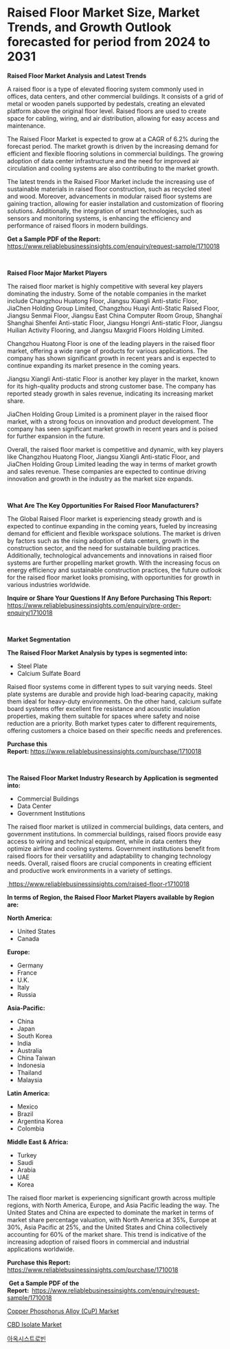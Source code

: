 <p><h1>Raised Floor Market Size, Market Trends, and Growth Outlook forecasted for period from 2024 to 2031</h1></p><p><strong>Raised Floor Market Analysis and Latest Trends</strong></p>
<p><p>A raised floor is a type of elevated flooring system commonly used in offices, data centers, and other commercial buildings. It consists of a grid of metal or wooden panels supported by pedestals, creating an elevated platform above the original floor level. Raised floors are used to create space for cabling, wiring, and air distribution, allowing for easy access and maintenance.</p><p>The Raised Floor Market is expected to grow at a CAGR of 6.2% during the forecast period. The market growth is driven by the increasing demand for efficient and flexible flooring solutions in commercial buildings. The growing adoption of data center infrastructure and the need for improved air circulation and cooling systems are also contributing to the market growth.</p><p>The latest trends in the Raised Floor Market include the increasing use of sustainable materials in raised floor construction, such as recycled steel and wood. Moreover, advancements in modular raised floor systems are gaining traction, allowing for easier installation and customization of flooring solutions. Additionally, the integration of smart technologies, such as sensors and monitoring systems, is enhancing the efficiency and performance of raised floors in modern buildings.</p></p>
<p><strong>Get a Sample PDF of the Report:&nbsp;</strong> <a href="https://www.reliablebusinessinsights.com/enquiry/request-sample/1710018">https://www.reliablebusinessinsights.com/enquiry/request-sample/1710018</a></p>
<p>&nbsp;</p>
<p><strong>Raised Floor Major Market Players</strong></p>
<p><p>The raised floor market is highly competitive with several key players dominating the industry. Some of the notable companies in the market include Changzhou Huatong Floor, Jiangsu Xiangli Anti-static Floor, JiaChen Holding Group Limited, Changzhou Huayi Anti-Static Raised Floor, Jiangsu Senmai Floor, Jiangsu East China Computer Room Group, Shanghaï Shanghai Shenfei Anti-static Floor, Jiangsu Hongri Anti-static Floor, Jiangsu Huilian Activity Flooring, and Jiangsu Maxgrid Floors Holding Limited.</p><p>Changzhou Huatong Floor is one of the leading players in the raised floor market, offering a wide range of products for various applications. The company has shown significant growth in recent years and is expected to continue expanding its market presence in the coming years.</p><p>Jiangsu Xiangli Anti-static Floor is another key player in the market, known for its high-quality products and strong customer base. The company has reported steady growth in sales revenue, indicating its increasing market share.</p><p>JiaChen Holding Group Limited is a prominent player in the raised floor market, with a strong focus on innovation and product development. The company has seen significant market growth in recent years and is poised for further expansion in the future.</p><p>Overall, the raised floor market is competitive and dynamic, with key players like Changzhou Huatong Floor, Jiangsu Xiangli Anti-static Floor, and JiaChen Holding Group Limited leading the way in terms of market growth and sales revenue. These companies are expected to continue driving innovation and growth in the industry as the market size expands.</p></p>
<p>&nbsp;</p>
<p><strong>What Are The Key Opportunities For Raised Floor Manufacturers?</strong></p>
<p><p>The Global Raised Floor market is experiencing steady growth and is expected to continue expanding in the coming years, fueled by increasing demand for efficient and flexible workspace solutions. The market is driven by factors such as the rising adoption of data centers, growth in the construction sector, and the need for sustainable building practices. Additionally, technological advancements and innovations in raised floor systems are further propelling market growth. With the increasing focus on energy efficiency and sustainable construction practices, the future outlook for the raised floor market looks promising, with opportunities for growth in various industries worldwide.</p></p>
<p><strong>Inquire or Share Your Questions If Any Before Purchasing This Report:</strong> <a href="https://www.reliablebusinessinsights.com/enquiry/pre-order-enquiry/1710018">https://www.reliablebusinessinsights.com/enquiry/pre-order-enquiry/1710018</a></p>
<p>&nbsp;</p>
<p><strong>Market Segmentation</strong></p>
<p><strong>The Raised Floor Market Analysis by types is segmented into:</strong></p>
<p><ul><li>Steel Plate</li><li>Calcium Sulfate Board</li></ul></p>
<p><p>Raised floor systems come in different types to suit varying needs. Steel plate systems are durable and provide high load-bearing capacity, making them ideal for heavy-duty environments. On the other hand, calcium sulfate board systems offer excellent fire resistance and acoustic insulation properties, making them suitable for spaces where safety and noise reduction are a priority. Both market types cater to different requirements, offering customers a choice based on their specific needs and preferences.</p></p>
<p><strong>Purchase this Report:&nbsp;</strong><a href="https://www.reliablebusinessinsights.com/purchase/1710018">https://www.reliablebusinessinsights.com/purchase/1710018</a></p>
<p>&nbsp;</p>
<p><strong>The Raised Floor Market Industry Research by Application is segmented into:</strong></p>
<p><ul><li>Commercial Buildings</li><li>Data Center</li><li>Government Institutions</li></ul></p>
<p><p>The raised floor market is utilized in commercial buildings, data centers, and government institutions. In commercial buildings, raised floors provide easy access to wiring and technical equipment, while in data centers they optimize airflow and cooling systems. Government institutions benefit from raised floors for their versatility and adaptability to changing technology needs. Overall, raised floors are crucial components in creating efficient and productive work environments in a variety of settings.</p></p>
<p><a href="https://www.reliablebusinessinsights.com/raised-floor-r1710018">&nbsp;https://www.reliablebusinessinsights.com/raised-floor-r1710018</a></p>
<p><strong>In terms of Region, the Raised Floor Market Players available by Region are:</strong></p>
<p>
    <p> <strong> North America: </strong>
        <ul>
            <li>United States</li>
            <li>Canada</li>
        </ul>
        </p> 
    <p> <strong> Europe: </strong>
        <ul>
            <li>Germany</li>
            <li>France</li>
            <li>U.K.</li>
            <li>Italy</li>
            <li>Russia</li>
        </ul>
        </p> 
    <p> <strong> Asia-Pacific: </strong>
        <ul>
            <li>China</li>
            <li>Japan</li>
            <li>South Korea</li>
            <li>India</li>
            <li>Australia</li>
            <li>China Taiwan</li>
            <li>Indonesia</li>
            <li>Thailand</li>
            <li>Malaysia</li>
        </ul>
        </p> 
    <p> <strong> Latin America: </strong>
        <ul>
            <li>Mexico</li>
            <li>Brazil</li>
            <li>Argentina Korea</li>
            <li>Colombia</li>
        </ul>
        </p> 
    <p> <strong> Middle East & Africa: </strong>
        <ul>
            <li>Turkey</li>
            <li>Saudi</li>
            <li>Arabia</li>
            <li>UAE</li>
            <li>Korea</li>
        </ul>
    </p>
    </p>
<p><p>The raised floor market is experiencing significant growth across multiple regions, with North America, Europe, and Asia Pacific leading the way. The United States and China are expected to dominate the market in terms of market share percentage valuation, with North America at 35%, Europe at 30%, Asia Pacific at 25%, and the United States and China collectively accounting for 60% of the market share. This trend is indicative of the increasing adoption of raised floors in commercial and industrial applications worldwide.</p></p>
<p><strong>Purchase this Report: </strong><a href="https://www.reliablebusinessinsights.com/purchase/1710018">https://www.reliablebusinessinsights.com/purchase/1710018</a></p>
<p>&nbsp;<strong>Get a Sample PDF of the Report:&nbsp;&nbsp;</strong><a href="https://www.reliablebusinessinsights.com/enquiry/request-sample/1710018">https://www.reliablebusinessinsights.com/enquiry/request-sample/1710018</a></p>
<p><strong></strong></p>
<p><p><a href="https://medium.com/@belaayi865/global-copper-phosphorus-alloy-cup-market-exploring-market-share-market-trends-and-future-2e43aa3c0990">Copper Phosphorus Alloy (CuP) Market</a></p><p><a href="https://medium.com/@nandapra808/cbd-isolate-market-forecasts-market-trends-and-impact-analysis-2024-2031-4eb357cb01e0">CBD Isolate Market</a></p><p><a href="https://github.com/lkwggful07722/Market-Research-Report-List-3/blob/main/919542923.md">아옥시스트로빈</a></p></p>